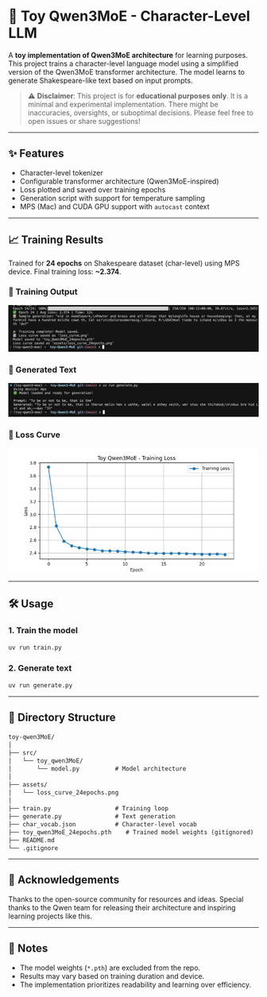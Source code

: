 # 🧠 Toy Qwen3MoE - Character-Level LLM

A **toy implementation of Qwen3MoE architecture** for learning purposes. This project trains a character-level language model using a simplified version of the Qwen3MoE transformer architecture. The model learns to generate Shakespeare-like text based on input prompts.

> ⚠️ **Disclaimer**: This project is for **educational purposes only**. It is a minimal and experimental implementation. There might be inaccuracies, oversights, or suboptimal decisions. Please feel free to open issues or share suggestions!

---

## ✨ Features

- Character-level tokenizer
- Configurable transformer architecture (Qwen3MoE-inspired)
- Loss plotted and saved over training epochs
- Generation script with support for temperature sampling
- MPS (Mac) and CUDA GPU support with `autocast` context

---

## 📈 Training Results

Trained for **24 epochs** on Shakespeare dataset (char-level) using MPS device. Final training loss: **~2.374**.

### 🔹 Training Output

<img src="assets/training.png" alt="Generated Text Example" width="600" />

### 🔹 Generated Text

<img src="assets/output.png" alt="Generated Text Example" width="600" />

### 🔹 Loss Curve

<img src="assets/loss_curve_24epochs.png" alt="Training Loss Curve" width="600" />

---

## 🛠️ Usage

### 1. Train the model
```bash
uv run train.py
```

### 2. Generate text
```bash
uv run generate.py
```

---

## 📁 Directory Structure

```
toy-qwen3MoE/
│
├── src/
│   └── toy_qwen3MoE/
│       └── model.py          # Model architecture
│
├── assets/
│   └── loss_curve_24epochs.png
│
├── train.py                  # Training loop
├── generate.py               # Text generation
├── char_vocab.json           # Character-level vocab
├── toy_qwen3MoE_24epochs.pth    # Trained model weights (gitignored)
├── README.md
└── .gitignore
```

---

## 🙏 Acknowledgements

Thanks to the open-source community for resources and ideas. Special thanks to the Qwen team for releasing their architecture and inspiring learning projects like this.

---

## 📌 Notes

- The model weights (`*.pth`) are excluded from the repo.
- Results may vary based on training duration and device.
- The implementation prioritizes readability and learning over efficiency.